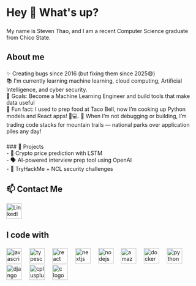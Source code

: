 <h1 align="left">Hey 👋 What's up?</h1>

###

<p align="left">My name is Steven Thao, and I am a recent Computer Science graduate from Chico State.</p>

###

<h2 align="left">About me</h2>

###

<p align="left">✨ Creating bugs since 2016 (but fixing them since 2025😄)<br>📚 I'm currently learning machine learning, cloud computing, Artificial Intelligence, and cyber security.<br>🎯 Goals: Become a Machine Learning Engineer and build tools that make data useful  <br>🎲 Fun fact: I used to prep food at Taco Bell, now I’m cooking up Python models and React apps! 🌮💻. 🥾 When I’m not debugging or building, I’m trading code stacks for mountain trails — national parks over application piles any day!</p>

###

<p align="left">
### 🔧 Projects<br>- 🧠 Crypto price prediction with LSTM<br>- 🗣️ AI-powered interview prep tool using OpenAI<br>- 🔐 TryHackMe + NCL security challenges</p>

###

<h2 align="left">📫 Contact Me</h2>

<p align="left">
  <a href="https://www.linkedin.com/in/steventhao/" target="_blank">
    <img src="https://raw.githubusercontent.com/maurodesouza/profile-readme-generator/master/src/assets/icons/social/linkedin/default.svg" width="40" height="40" alt="LinkedIn" />
  </a>
</p>



###

<h2 align="left">I code with</h2>

###

<div align="left">
  <img src="https://cdn.jsdelivr.net/gh/devicons/devicon/icons/javascript/javascript-original.svg" height="40" alt="javascript logo"  />
  <img width="12" />
  <img src="https://cdn.jsdelivr.net/gh/devicons/devicon/icons/typescript/typescript-original.svg" height="40" alt="typescript logo"  />
  <img width="12" />
  <img src="https://cdn.jsdelivr.net/gh/devicons/devicon/icons/react/react-original.svg" height="40" alt="react logo"  />
  <img width="12" />
  <img src="https://cdn.jsdelivr.net/gh/devicons/devicon/icons/nextjs/nextjs-original.svg" height="40" alt="nextjs logo"  />
  <img width="12" />
  <img src="https://cdn.jsdelivr.net/gh/devicons/devicon/icons/nodejs/nodejs-original.svg" height="40" alt="nodejs logo"  />
  <img width="12" />
  <img src="https://cdn.jsdelivr.net/gh/devicons/devicon/icons/amazonwebservices/amazonwebservices-line-wordmark.svg" height="40" alt="amazonwebservices logo"  />
  <img width="12" />
  <img src="https://cdn.jsdelivr.net/gh/devicons/devicon/icons/docker/docker-original.svg" height="40" alt="docker logo"  />
  <img width="12" />
  <img src="https://cdn.jsdelivr.net/gh/devicons/devicon/icons/python/python-original.svg" height="40" alt="python logo"  />
  <img width="12" />
  <img src="https://cdn.jsdelivr.net/gh/devicons/devicon/icons/django/django-plain.svg" height="40" alt="django logo"  />
  <img width="12" />
  <img src="https://cdn.jsdelivr.net/gh/devicons/devicon/icons/cplusplus/cplusplus-original.svg" height="40" alt="cplusplus logo"  />
  <img width="12" />
  <img src="https://cdn.jsdelivr.net/gh/devicons/devicon/icons/c/c-original.svg" height="40" alt="c logo"  />
</div>

###
